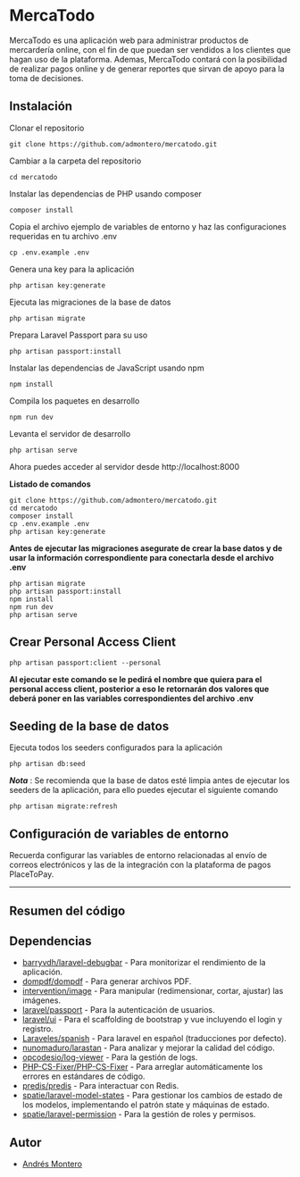 # MercaTodo

MercaTodo es una aplicación web para administrar productos de mercardería online, con el fin de que puedan ser vendidos a los clientes que hagan uso de la plataforma. Ademas, MercaTodo contará con la posibilidad de realizar pagos online y de generar reportes que sirvan de apoyo para la toma de decisiones.

## Instalación

Clonar el repositorio

    git clone https://github.com/admontero/mercatodo.git

Cambiar a la carpeta del repositorio

    cd mercatodo

Instalar las dependencias de PHP usando composer

    composer install

Copia el archivo ejemplo de variables de entorno y haz las configuraciones requeridas en tu archivo .env

    cp .env.example .env

Genera una key para la aplicación

    php artisan key:generate

Ejecuta las migraciones de la base de datos

    php artisan migrate

Prepara Laravel Passport para su uso

    php artisan passport:install

Instalar las dependencias de JavaScript usando npm

    npm install

Compila los paquetes en desarrollo

    npm run dev

Levanta el servidor de desarrollo

    php artisan serve

Ahora puedes acceder al servidor desde http://localhost:8000

**Listado de comandos**

    git clone https://github.com/admontero/mercatodo.git
    cd mercatodo
    composer install
    cp .env.example .env
    php artisan key:generate

**Antes de ejecutar las migraciones asegurate de crear la base datos y de usar la información correspondiente para conectarla desde el archivo .env**

    php artisan migrate
    php artisan passport:install
    npm install
    npm run dev
    php artisan serve

## Crear Personal Access Client

    php artisan passport:client --personal

**Al ejecutar este comando se le pedirá el nombre que quiera para el personal access client, posterior a eso le retornarán dos valores que deberá poner en las variables correspondientes del archivo .env**

## Seeding de la base de datos

Ejecuta todos los seeders configurados para la aplicación

    php artisan db:seed

***Nota*** : Se recomienda que la base de datos esté limpia antes de ejecutar los seeders de la aplicación, para ello puedes ejecutar el siguiente comando

    php artisan migrate:refresh

## Configuración de variables de entorno

Recuerda configurar las variables de entorno relacionadas al envío de correos electrónicos y las de la integración con la plataforma de pagos PlaceToPay.

------------

## Resumen del código

## Dependencias

- [barryvdh/laravel-debugbar](https://github.com/barryvdh/laravel-debugbar) - Para monitorizar el rendimiento de la aplicación.
- [dompdf/dompdf](https://github.com/dompdf/dompdf) - Para generar archivos PDF.
- [intervention/image](https://github.com/Intervention/image) - Para manipular (redimensionar, cortar, ajustar) las imágenes.
- [laravel/passport](https://github.com/laravel/passport) - Para la autenticación de usuarios.
- [laravel/ui](https://github.com/laravel/ui) - Para el scaffolding de bootstrap y vue incluyendo el login y registro.
- [Laraveles/spanish](https://github.com/Laraveles/spanish) - Para laravel en español (traducciones por defecto).
- [nunomaduro/larastan](https://github.com/nunomaduro/larastan) - Para analizar y mejorar la calidad del código.
- [opcodesio/log-viewer](https://github.com/opcodesio/log-viewer) - Para la gestión de logs.
- [PHP-CS-Fixer/PHP-CS-Fixer](https://github.com/PHP-CS-Fixer/PHP-CS-Fixer) - Para arreglar automáticamente los errores en estándares de código.
- [predis/predis](https://github.com/predis/predis) - Para interactuar con Redis.
- [spatie/laravel-model-states](https://github.com/spatie/laravel-model-states) - Para gestionar los cambios de estado de los modelos, implementando el patrón state y máquinas de estado.
- [spatie/laravel-permission](https://github.com/spatie/laravel-permission) - Para la gestión de roles y permisos.

## Autor

- [Andrés Montero](https://github.com/admontero)
